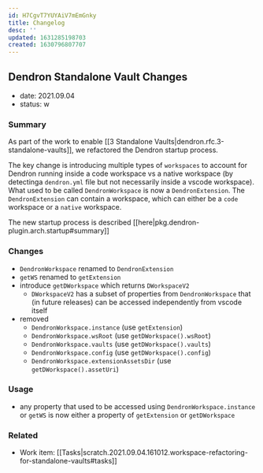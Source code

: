 ```yaml
---
id: H7CgvT7YUYAiV7mEmGnky
title: Changelog
desc: ''
updated: 1631285198703
created: 1630796807707
---
```




## Dendron Standalone Vault Changes
- date: 2021.09.04
- status: w

### Summary
As part of the work to enable [[3 Standalone Vaults|dendron.rfc.3-standalone-vaults]], we refactored the Dendron startup process. 

The key change is introducing multiple types of `workspaces` to account for Dendron running inside a code workspace vs a native workspace (by detectinga `dendron.yml` file but not necessarily inside a vscode workspace). What used to be called `DendronWorkspace` is now a `DendronExtension`. The `DendronExtension` can contain a workspace, which can either be a `code` workspace or a `native` workspace. 

The new startup process is described [[here|pkg.dendron-plugin.arch.startup#summary]]

### Changes
- `DendronWorkspace` renamed to `DendronExtension`
- `getWS` renamed to `getExtension`
- introduce `getDWorkspace` which returns `DWorkspaceV2`
    - `DWorkspaceV2` has a subset of properties from `DendronWorkspace` that (in future releases) can be accessed independently from vscode itself
- removed
    - `DendronWorkspace.instance` (use `getExtension`)
    - `DendronWorkspace.wsRoot` (use `getDWorkspace().wsRoot`)
    - `DendronWorkspace.vaults` (use `getDWorkspace().vaults`)
    - `DendronWorkspace.config` (use `getDWorkspace().config`)
    - `DendronWorkspace.extensionAssetsDir` (use `getDWorkspace().assetUri`)

### Usage
- any property that used to be accessed using `DendronWorkspace.instance` or `getWS` is now either a property of `getExtension` or `getDWorkspace`

### Related
- Work item: [[Tasks|scratch.2021.09.04.161012.workspace-refactoring-for-standalone-vaults#tasks]]
